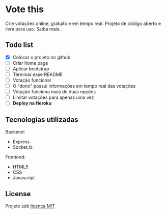 # Vote this

Crie votações online, gratuito e em tempo real. Projeto de código aberto e livre para uso. Saiba mais..

## Todo list

- [x] Colocar o projeto no github
- [ ] Criar home page
- [ ] Aplicar bootstrap
- [ ] Terminar esse README
- [ ] Votação funcional
- [ ] O "dono" possui informações em tempo real das votações
- [ ] Votação funciona mais de duas opções
- [ ] Limitar votações para apenas uma vez
- [ ] **Deploy na Heroku** 

## Tecnologias utilizadas

Backend:
- Express
- Socket.io

Frontend:
- HTML5
- CSS
- Javascript

## License

Projeto sob [licença MIT](https://github.com/NKKFu/vote-this/blob/master/LICENSE)